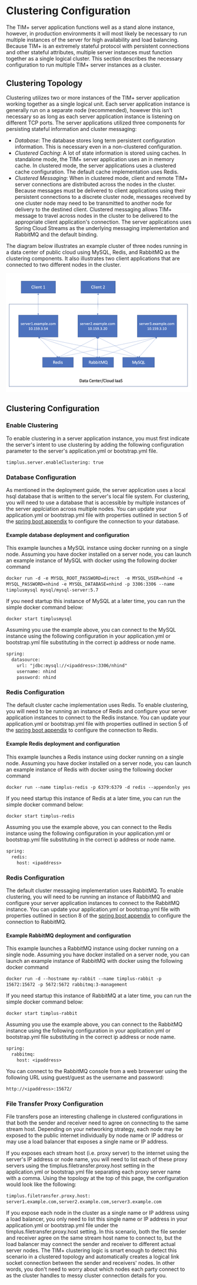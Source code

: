 # Clustering Configuration

The TIM+ server application functions well as a stand alone instance, however, in production environments it will most likely be necessary to run multiple instances of the server for high availability and load balancing.  Because TIM+ is an extremely stateful protocol with persistent connections and other stateful attributes, multiple server instances must function together as a single logical cluster.  This section describes the necessary configuration to run multiple TIM+ server instances as a cluster.

## Clustering Topology

Clustering utilizes two or more instances of the TIM+ server application working together as a single logical unit.  Each server application instance is generally run on a separate node (recommended), however this isn't necessary so as long as each server application instance is listening on different TCP ports.  The server applications utilized three components for persisting stateful information and cluster messaging:

* *Database*:  The database stores long term persistent configuration information.  This is necessary even in a non-clustered configuration.
* *Clustered Caching*:  A lot of state information is stored using caches.  In standalone mode, the TIM+ server application uses an in memory cache.  In clustered mode, the server applications uses a clustered cache configuration.  The default cache implementation uses Redis.
* *Clustered Messaging*: When in clustered mode, client and remote TIM+ server connections are distributed across the nodes in the cluster.  Because messages must be delivered to client applications using their persistent connections to a discrete cluster node, messages received by one cluster node may need to be transmitted to another node for delivery to the destined client.  Clustered messaging allows TIM+ message to travel across nodes in the cluster to be delivered to the appropriate client application's connection.  The server applications uses Spring Cloud Streams as the underlying messaging implementation and RabbitMQ and the default binding.

The diagram below illustrates an example cluster of three nodes running in a data center of public cloud using MySQL, Redis, and RabbitMQ as the clustering components.  It also illustrates two client applications that are connected to two different nodes in the cluster.

![ClusterTopology](assets/ClusterTopology.png)  

## Clustering Configuration

### Enable Clustering

To enable clustering in a server application instance, you must first indicate the server's intent to use clustering by adding the following configuration parameter to the server's application.yml or bootstrap.yml file.

```
timplus.server.enableClustering: true
```

### Database Configuration

As mentioned in the deployment guide, the server application uses a local hsql database that is written to the server's local file system.  For clustering, you will need to use a database that is accessible by multiple instances of the server applciation across multiple nodes.  You can update your application.yml or bootstrap.yml file with properties outlined in section 5 of the [spring boot appendix](https://docs.spring.io/spring-boot/docs/current/reference/html/appendix-application-properties.html#data-properties) to configure the connection to your database.

#### Example database deployment and configuration

This example launches a MySQL instance using docker running on a single node.  Assuming you have docker installed on a server node, you can launch an example instance of MySQL with docker using the following docker command

```
docker run -d -e MYSQL_ROOT_PASSWORD=direct  -e MYSQL_USER=nhind -e MYSQL_PASSWORD=nhind -e MYSQL_DATABASE=nhind -p 3306:3306 --name timplusmysql mysql/mysql-server:5.7
```

If you need startup this instance of MySQL at a later time, you can run the simple docker command below:

```
docker start timplusmysql 
```

Assuming you use the example above, you can connect to the MySQL instance using the following configuration in your application.yml or bootstrap.yml file substituting in the correct ip address or node name.

```
spring:
  datasource:
    url: "jdbc:mysql://<ipaddress>:3306/nhind"
    username: nhind
    password: nhind  
```

### Redis Configuration

The default cluster cache implementation uses Redis.  To enable clustering, you will need to be running an instance of Redis and configure your server application instances to connect to the Redis instance.  You can update your application.yml or bootstrap.yml file with properties outlined in section 5 of the [spring boot appendix](https://docs.spring.io/spring-boot/docs/current/reference/html/appendix-application-properties.html#data-properties) to configure the connection to Redis.

#### Example Redis deployment and configuration

This example launches a Redis instance using docker running on a single node.  Assuming you have docker installed on a server node, you can launch an example instance of Redis with docker using the following docker command

```
docker run --name timplus-redis -p 6379:6379 -d redis --appendonly yes 
```

If you need startup this instance of Redis at a later time, you can run the simple docker command below:

```
docker start timplus-redis 
```

Assuming you use the example above, you can connect to the Redis instance using the following configuration in your application.yml or bootstrap.yml file substituting in the correct ip address or node name.

```
spring:
  redis:
    host: <ipaddress>
```

### Redis Configuration

The default cluster messaging implementation uses RabbitMQ.  To enable clustering, you will need to be running an instance of RabbitMQ and configure your server application instances to connect to the RabbitMQ instance.  You can update your application.yml or bootstrap.yml file with properties outlined in section 8 of the [spring boot appendix](https://docs.spring.io/spring-boot/docs/current/reference/html/appendix-application-properties.html#common-application-properties-integration) to configure the connection to RabbitMQ.

#### Example RabbitMQ deployment and configuration

This example launches a RabbitMQ instance using docker running on a single node.  Assuming you have docker installed on a server node, you can launch an example instance of RabbitMQ with docker using the following docker command

```
docker run -d --hostname my-rabbit --name timplus-rabbit -p 15672:15672 -p 5672:5672 rabbitmq:3-management
```

If you need startup this instance of RabbitMQ at a later time, you can run the simple docker command below:

```
docker start timplus-rabbit
```

Assuming you use the example above, you can connect to the RabbitMQ instance using the following configuration in your application.yml or bootstrap.yml file substituting in the correct ip address or node name.

```
spring:
  rabbitmq:
    host: <ipaddress>
```

You can connect to the RabbitMQ console from a web browerser using the following URL using guest/guest as the username and password:

```
http://<ipaddress>:15672/
```

### File Transfer Proxy Configuration

File transfers pose an interesting challenge in clustered configurations in that both the sender and receiver need to agree on connecting to the same stream host.  Depending on your networking strategy, each node may be exposed to the public internet individually by node name or IP address or may use a load balancer that exposes a single name or IP address. 

If you exposes each stream host (i.e. proxy server) to the internet using the server's IP address or node name, you will need to list each of these proxy servers using the timplus.filetransfer.proxy.host setting in the application.yml or bootstrap.yml file separating each proxy server name with a comma.  Using the topology at the top of this page, the configuration would look like the following:

```
timplus.filetransfer.proxy.host: server1.example.com,server2.example.com,server3.example.com
```

If you expose each node in the cluster as a single name or IP address using a load balancer, you only need to list this single name or IP address in your application.yml or bootstrap.yml file under the timplus.filetransfer.proxy.host setting.  In this scenario, both the file sender and receiver agree on the same stream host name to connect to, but the load balancer may connect the sender and receiver to different actual server nodes.  The TIM+ clustering logic is smart enough to detect this scenario in a clustered topology and automatically creates a logical link socket connection between the sender and receivers' nodes.  In other words, you don't need to worry about which nodes each party connect to as the cluster handles to messy cluster connection details for you.
